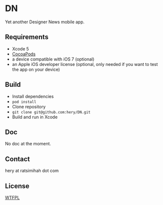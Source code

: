 DN
==
Yet another Designer News mobile app.

## Requirements

* Xcode 5
* [CocoaPods](http://cocoapods.org/)
* a device compatible with iOS 7 (optional)
* an Apple iOS developer license (optional, only needed if you want to test the app on your device)

## Build

* Install dependencies 
*   `pod install`
* Clone repository
*   `git clone git@github.com:hery/DN.git` 
* Build and run in Xcode 

## Doc

No doc at the moment.

## Contact

hery at ratsimihah dot com

## License

[WTFPL](http://www.wtfpl.net/)
